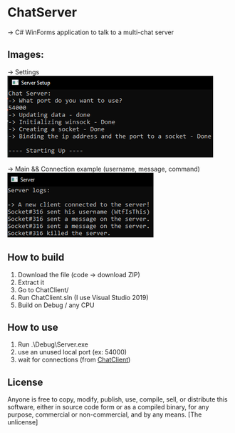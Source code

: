 # ChatServer
-> C# WinForms application to talk to a multi-chat server
## Images:    
-> Settings         
![alt text](https://github.com/Wtf-Is-This-x1337/ChatServer/blob/main/images/setup.png?raw=true)
              
-> Main && Connection example (username, message, command)         
![alt text](https://github.com/Wtf-Is-This-x1337/ChatServer/blob/main/images/main.png?raw=true)     

## How to build
1. Download the file (code -> download ZIP)
2. Extract it
3. Go to ChatClient/
4. Run ChatClient.sln (I use Visual Studio 2019)
5. Build on Debug / any CPU

## How to use
1. Run .\Debug\Server.exe
2. use an unused local port (ex: 54000)
3. wait for connections (from [ChatClient](https://github.com/Wtf-Is-This-x1337/ChatClient))

## License
Anyone is free to copy, modify, publish, use, compile, sell, or distribute this software, either in source code form or as a compiled binary, for any purpose, commercial or non-commercial, and by any means. [The unlicense]
